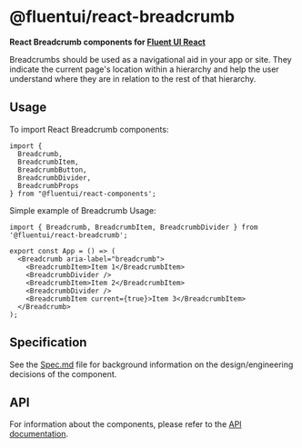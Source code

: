 # @fluentui/react-breadcrumb

**React Breadcrumb components for [Fluent UI React](https://react.fluentui.dev/)**

Breadcrumbs should be used as a navigational aid in your app or site. They indicate the current page's location within a hierarchy and help the user understand where they are in relation to the rest of that hierarchy.

## Usage

To import React Breadcrumb components:

```tsx
import {
  Breadcrumb,
  BreadcrumbItem,
  BreadcrumbButton,
  BreadcrumbDivider,
  BreadcrumbProps
} from "@fluentui/react-components';
```

Simple example of Breadcrumb Usage:

```tsx
import { Breadcrumb, BreadcrumbItem, BreadcrumbDivider } from '@fluentui/react-breadcrumb';

export const App = () => (
  <Breadcrumb aria-label="breadcrumb">
    <BreadcrumbItem>Item 1</BreadcrumbItem>
    <BreadcrumbDivider />
    <BreadcrumbItem>Item 2</BreadcrumbItem>
    <BreadcrumbDivider />
    <BreadcrumbItem current={true}>Item 3</BreadcrumbItem>
  </Breadcrumb>
);
```

## Specification

See the [Spec.md](./docs/Spec.md) file for background information on the design/engineering decisions of the component.

## API

For information about the components, please refer to the [API documentation](https://react.fluentui.dev/?path=/docs/components-breadcrumb--default).
